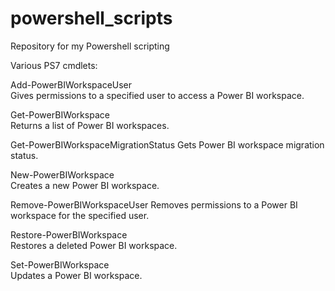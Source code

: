 # powershell_scripts
Repository for my Powershell scripting


Various PS7 cmdlets:

Add-PowerBIWorkspaceUser	
Gives permissions to a specified user to access a Power BI workspace.

Get-PowerBIWorkspace	
Returns a list of Power BI workspaces.

Get-PowerBIWorkspaceMigrationStatus	
Gets Power BI workspace migration status.

New-PowerBIWorkspace	
Creates a new Power BI workspace.

Remove-PowerBIWorkspaceUser	
Removes permissions to a Power BI workspace for the specified user.

Restore-PowerBIWorkspace	
Restores a deleted Power BI workspace.

Set-PowerBIWorkspace	
Updates a Power BI workspace.